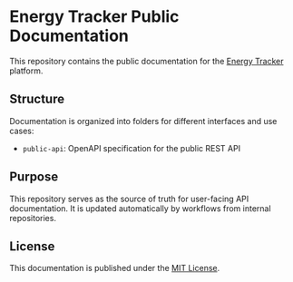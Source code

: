 # Energy Tracker Public Documentation

This repository contains the public documentation for the [Energy Tracker](https://www.energy-tracker.best-ios-apps.de) platform.

## Structure

Documentation is organized into folders for different interfaces and use cases:

- `public-api`: OpenAPI specification for the public REST API

## Purpose

This repository serves as the source of truth for user-facing API documentation. It is updated automatically by workflows from internal repositories.

## License

This documentation is published under the [MIT License](LICENSE).
